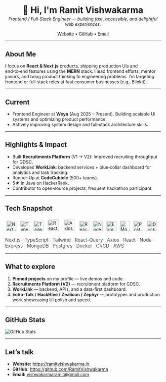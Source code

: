 
<div align="center">
  <h1 style="margin-bottom:0.2rem">👋 Hi, I'm <strong>Ramit Vishwakarma</strong></h1>
  <p style="margin-top:0.2rem"><em>Frontend / Full-Stack Engineer — building fast, accessible, and delightful web experiences.</em></p>
  <p>
    <a href="https://ramitvishwakarma.in">Website</a> •
    <a href="https://github.com/RamitVishwakarma">GitHub</a> •
    <a href="mailto:your-email@example.com">Email</a>
  </p>
</div>

---

## About Me
I focus on **React & Next.js** products, shipping production UIs and end‑to‑end features using the **MERN** stack. I lead frontend efforts, mentor juniors, and bring product thinking to engineering problems. I’m targeting frontend or full‑stack roles at fast consumer businesses (e.g., Blinkit).

---

## Current
- Frontend Engineer at **Weya** (Aug 2025 – Present). Building scalable UI systems and optimizing product performance.
- Actively improving system design and full‑stack architecture skills.

---

## Highlights & Impact
- Built **Recruitments Platform** (V1 → V2): Improved recruiting throughput for GDSC.
- Developed **WorkLink**: backend services + blue‑collar dashboard for analytics and task tracking.  
- Runner‑Up at **CodeCubicle** (500+ teams).  
- 5★ in Java on HackerRank.  
- Contributor to open‑source projects; frequent hackathon participant.

---

## Tech Snapshot
<div>
  <p>
    <img src="https://cdn.simpleicons.org/nextdotjs/000000" alt="Next.js" title="Next.js" width="32" style="margin:4px"/>
    <img src="https://cdn.simpleicons.org/typescript/3178C6" alt="TypeScript" title="TypeScript" width="32" style="margin:4px"/>
    <img src="https://cdn.simpleicons.org/tailwindcss/06B6D4" alt="Tailwind CSS" title="Tailwind CSS" width="32" style="margin:4px"/>
    <img src="https://cdn.simpleicons.org/reactquery/0abf53" alt="React Flow" title="React Flow" width="36" style="margin:6px;"/>
    <img src="https://cdn.simpleicons.org/axios/0268cc" alt="Axios" title="Axios" width="36" style="margin:6px;"/>
    <img src="https://cdn.simpleicons.org/react/61DAFB" alt="React" title="React" width="32" style="margin:4px"/>
    <img src="https://cdn.simpleicons.org/nodedotjs/339933" alt="Node.js" title="Node.js" width="32" style="margin:4px"/>
    <img src="https://cdn.simpleicons.org/express/000000" alt="Express" title="Express" width="32" style="margin:4px"/>
    <img src="https://cdn.simpleicons.org/mongodb/47A248" alt="MongoDB" title="MongoDB" width="32" style="margin:4px"/>
    <img src="https://cdn.simpleicons.org/postgresql/31648A" alt="PostgreSQL" title="PostgreSQL" width="32" style="margin:4px"/>
    <img src="https://cdn.simpleicons.org/docker/2496ED" alt="Docker" title="Docker" width="32" style="margin:4px"/>
  </p>
  <p style="font-size:0.95rem; color:#444; margin-top:0.4rem"> Next.js · TypeScript · Tailwind · React-Query · Axios · React · Node · Express · MongoDB · Postgres · Docker · CI/CD · AWS</p>
</div>

---

## What to explore
1. **Pinned projects** on my profile — live demos and code.  
2. **Recruitments Platform (V2)** — recruitment platform for GDSC.  
3. **WorkLink** — backend, APIs, and a data-first dashboard.  
4. **Echo‑Talk / HackHive / Zealicon / Zephyr** — prototypes and production work showcasing UI polish and speed.  

---

## GitHub Stats
<p>
  <img src="https://github-readme-stats.vercel.app/api/top-langs/?username=RamitVishwakarma&theme=vue-dark&show_icons=true&hide_border=true&layout=compact" alt="GitHub Stats" />
</p>

---

## Let’s talk
- **Website:** https://ramitvishwakarma.in  
- **GitHub:** https://github.com/RamitVishwakarma  
- **Email:** vishwakarmaramit@gmail.com
